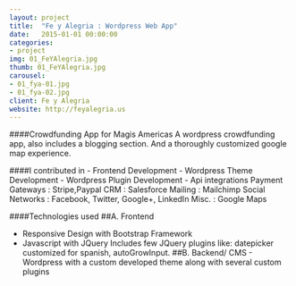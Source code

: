 ```yaml
---
layout: project
title:  "Fe y Alegria : Wordpress Web App"
date:   2015-01-01 00:00:00
categories:
- project
img: 01_FeYAlegria.jpg
thumb: 01_FeYAlegria.jpg
carousel:
- 01_fya-01.jpg
- 01_fya-02.jpg
client: Fe y Alegria
website: http://feyalegria.us
---
```

####Crowdfunding App for Magis Americas
A wordpress crowdfunding app, also includes a blogging section. And a thoroughly customized google map experience.

####I contributed in 
	- Frontend Development
	- Wordpress Theme Development
	- Wordpress Plugin Development
	- Api integrations
	   Payment Gateways : Stripe,Paypal
	   CRM : Salesforce
	   Mailing : Mailchimp
	   Social Networks : Facebook, Twitter, Google+, LinkedIn
	   Misc. : Google Maps

####Technologies used
##A. Frontend
   - Responsive Design with Bootstrap Framework
   - Javascript with JQuery
     Includes few JQuery plugins like: datepicker customized for spanish,
     autoGrowInput.
##B. Backend/ CMS
    - Wordpress with a custom developed theme along with several 
      custom plugins
